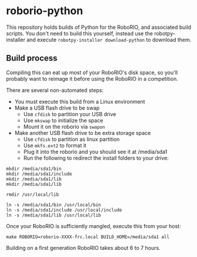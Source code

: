 roborio-python
==============

This repository holds builds of Python for the RoboRIO, and associated build
scripts. You don't need to build this yourself, instead use the robotpy-installer
and execute `robotpy-installer download-python` to download them.

Build process
-------------

Compiling this can eat up most of your RoboRIO's disk space, so you'll probably
want to reimage it before using the RoboRIO in a competition.

There are several non-automated steps:

* You must execute this build from a Linux environment
* Make a USB flash drive to be swap
  * Use `cfdisk` to partition your USB drive
  * Use `mkswap` to initialize the space
  * Mount it on the roborio via `swapon`
* Make another USB flash drive to be extra storage space
  * Use `cfdisk` to partition as linux partition
  * Use `mkfs.ext2` to format it
  * Plug it into the roborio and you should see it at /media/sda1
  * Run the following to redirect the install folders to your drive:

```
mkdir /media/sda1/bin
mkdir /media/sda1/include
mkdir /media/sda1/lib
mkdir /media/sda1/lib

rmdir /usr/local/lib

ln -s /media/sda1/bin /usr/local/bin
ln -s /media/sda1/include /usr/local/include
ln -s /media/sda1/lib /usr/local/lib
```

Once your RoboRIO is sufficiently mangled, execute this from your host:

    make ROBORIO=roborio-XXXX-frc.local BUILD_HOME=/media/sda1 all

Building on a first generation RoboRIO takes about 6 to 7 hours.
